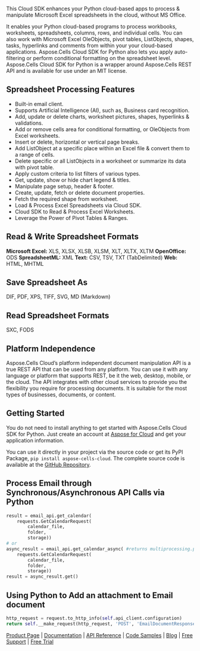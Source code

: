 This Cloud SDK enhances your Python cloud-based apps to process & manipulate Microsoft Excel spreadsheets in the cloud, without MS Office.

It enables your Python cloud-based programs to process workbooks, worksheets, spreadsheets, columns, rows, and individual cells. You can also work with Microsoft Excel OleObjects, pivot tables, ListObjects, shapes, tasks, hyperlinks and comments from within your your cloud-based applications. Aspose.Cells Cloud SDK for Python also lets you apply auto-filtering or perform conditional formatting on the spreadsheet level. Aspose.Cells Cloud SDK for Python is a wrapper around Aspose.Cells REST API and is available for use under an MIT license.

## Spreadsheet Processing Features

- Built-in email client.
- Supports Artificial Intelligence (AI), such as, Business card recognition.
- Add, update or delete charts, worksheet pictures, shapes, hyperlinks & validations.
- Add or remove cells area for conditional formatting, or OleObjects from Excel worksheets.
- Insert or delete, horizontal or vertical page breaks.
- Add ListObject at a specific place within an Excel file & convert them to a range of cells.
- Delete specific or all ListObjects in a worksheet or summarize its data with pivot table.
- Apply custom criteria to list filters of various types.
- Get, update, show or hide chart legend & titles.
- Manipulate page setup, header & footer.
- Create, update, fetch or delete document properties.
- Fetch the required shape from worksheet.
- Load & Process Excel Spreadsheets via Cloud SDK.
- Cloud SDK to Read & Process Excel Worksheets.
- Leverage the Power of Pivot Tables & Ranges.

## Read & Write Spreadsheet Formats

**Microsoft Excel:** XLS, XLSX, XLSB, XLSM, XLT, XLTX, XLTM
**OpenOffice:** ODS
**SpreadsheetML:** XML
**Text:** CSV, TSV, TXT (TabDelimited)
**Web:** HTML, MHTML

## Save Spreadsheet As

DIF, PDF, XPS, TIFF, SVG, MD (Markdown)

## Read Spreadsheet Formats

SXC, FODS

## Platform Independence

Aspose.Cells Cloud’s platform independent document manipulation API is a true REST API that can be used from any platform. You can use it with any language or platform that supports REST, be it the web, desktop, mobile, or the cloud. The API integrates with other cloud services to provide you the flexibility you require for processing documents. It is suitable for the most types of businesses, documents, or content.

## Getting Started

You do not need to install anything to get started with Aspose.Cells Cloud SDK for Python. Just create an account at [Aspose for Cloud](https://dashboard.aspose.cloud/#/apps) and get your application information.

You can use it directly in your project via the source code or get its PyPI Package, `pip install aspose-cells-cloud`. The complete source code is available at the [GitHub Repository](https://github.com/aspose-cells-cloud/aspose-cells-cloud-python).

## Process Email through Synchronous/Asynchronous API Calls via Python

```python
result = email_api.get_calendar(
    requests.GetCalendarRequest(
        calendar_file,
        folder,
        storage))
# or
async_result = email_api.get_calendar_async( #returns multiprocessing.pool.AsyncResult
    requests.GetCalendarRequest(
        calendar_file,
        folder,
        storage))
result = async_result.get()
```

## Using Python to Add an attachment to Email document  

```python
http_request = request.to_http_info(self.api_client.configuration)
return self.__make_request(http_request, 'POST', 'EmailDocumentResponse')
```

[Product Page](https://products.aspose.cloud/cells/python) | [Documentation](https://docs.aspose.cloud/display/cellscloud/Home) | [API Reference](https://apireference.aspose.cloud/cells/) | [Code Samples](https://github.com/aspose-cells-cloud/aspose-cells-cloud-python) | [Blog](https://blog.aspose.cloud/category/cells/) | [Free Support](https://forum.aspose.cloud/c/cells) | [Free Trial](https://dashboard.aspose.cloud/#/apps)
